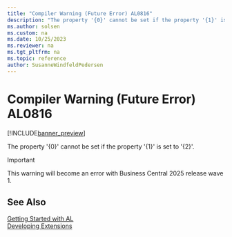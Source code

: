 ```yaml
---
title: "Compiler Warning (Future Error) AL0816"
description: "The property '{0}' cannot be set if the property '{1}' is set to '{2}'."
ms.author: solsen
ms.custom: na
ms.date: 10/25/2023
ms.reviewer: na
ms.tgt_pltfrm: na
ms.topic: reference
author: SusanneWindfeldPedersen
---
```

[//]: # (START>DO_NOT_EDIT)
[//]: # (IMPORTANT:Do not edit any of the content between here and the END>DO_NOT_EDIT.)
[//]: # (Any modifications should be made in the .xml files in the ModernDev repo.)
# Compiler Warning (Future Error) AL0816

[!INCLUDE[banner_preview](../includes/banner_preview.md)]

The property '{0}' cannot be set if the property '{1}' is set to '{2}'.


> [!IMPORTANT]
> This warning will become an error with Business Central 2025 release wave 1.  

[//]: # (IMPORTANT: END>DO_NOT_EDIT)
## See Also  
[Getting Started with AL](../devenv-get-started.md)  
[Developing Extensions](../devenv-dev-overview.md)  